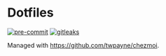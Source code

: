 # Dotfiles

[![pre-commit](https://img.shields.io/badge/pre--commit-enabled-brightgreen?logo=pre-commit&logoColor=white&style=for-the-badge)](https://github.com/pre-commit/pre-commit)
[![gitleaks](https://img.shields.io/badge/gitleaks-enabled-brightgreen?style=for-the-badge)](https://github.com/zricethezav/gitleaks)

Managed with <https://github.com/twpayne/chezmoi>.
